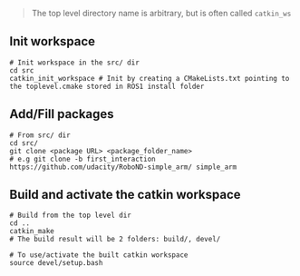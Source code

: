 
> The top level directory name is arbitrary, but is often called `catkin_ws`

## Init workspace
```
# Init workspace in the src/ dir
cd src
catkin_init_workspace # Init by creating a CMakeLists.txt pointing to the toplevel.cmake stored in ROS1 install folder
```

## Add/Fill packages
```
# From src/ dir
cd src/
git clone <package URL> <package_folder_name>
# e.g git clone -b first_interaction https://github.com/udacity/RoboND-simple_arm/ simple_arm
```

## Build and activate the catkin workspace
```
# Build from the top level dir
cd ..
catkin_make
# The build result will be 2 folders: build/, devel/

# To use/activate the built catkin workspace
source devel/setup.bash
```
